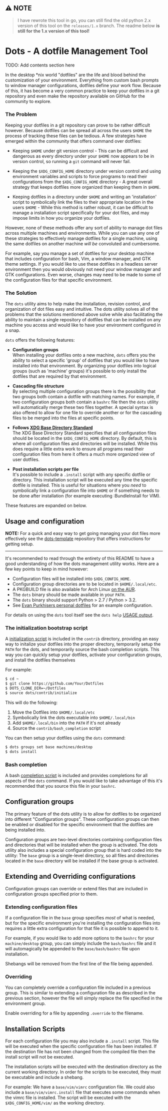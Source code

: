 ## ⚠️ NOTE

> I have rewrote this tool in go, you can still find the old python 2.x version
> of this tool on the `releases/1.x` branch. The readme below **is still for
> the 1.x version of this tool!**

# Dots - A dotfile Management Tool

TODO: Add contents section here

In the desktop \*nix world "dotfiles" are the life and blood behind the
customization of your environment. Everything from custom bash prompts to window
manager configurations, dotfiles define your work flow. Because of this, it has
become a very common practice to keep your dotfiles in a git repository and even
make the repository available on GitHub for the community to explore.

### The Problem

Keeping your dotfiles in a git repository can prove to be rather difficult
however. Because dotfiles can be spread all across the users `$HOME` the
process of tracking these files can be tedious. A few strategies have emerged
within the community that offers command over dotfiles:

- Keeping `$HOME` under git version control - This can be difficult and
  dangerous as every directory under your `$HOME` now appears to be in version
  control, so running a `git` command will never fail.

- Keeping the `$XDG_CONFIG_HOME` directory under version control and using
  environment variables and scripts to force programs to read their
  configurations from the `$XDG_CONFIG_HOME` directory - A great overall
  strategy that keeps dotfiles more organized than keeping them in `$HOME`.

- Keeping dotfiles in a directory under `$HOME` and writing an 'installation'
  script to symbolically link the files to their appropriate location in the
  users `$HOME` - While this method is rather robust, it can be difficult to
  manage a installation script specifically for your dot files, and may impose
  limits in how you organize your dotfiles.

However, none of these methods offer any sort of ability to manage dot files
across multiple machines and environments. While you can use any one of these
strategies to effectively manage dotfiles for a single machine, using the same
dotfiles on another machine _will be_ convoluted and cumbersome.

For example, say you manage a set of dotfiles for your desktop machine that
includes configuration for bash, Vim, a window manager, and GTK theme settings.
If you would like to use these dotfiles in a headless server environment then
you would obviously not need your window manager and GTK configurations. Even
worse, changes may need to be made to some of the configuration files for that
specific environment.

### The Solution

The `dots` utility aims to help make the installation, revision control, and
organization of dot files easy and intuitive. The dots utility solves all of the
problems that the solutions mentioned above solve while also facilitating the
ability to maintain a single repository of dotfiles that can be installed on any
machine you access and would like to have your environment configured in a snap.

`dots` offers the following features:

- **Configuration groups**  
  When installing your dotfiles onto a new machine, `dots` offers you the
  ability to select a specific 'group' of dotfiles that you would like to have
  installed into that environment. By organizing your dotfiles into logical
  groups (such as 'machine' groups) it's possible to only install the dotfiles
  that are required by that environment.

- **Cascading file structure**  
  By selecting multiple configuration groups there is the possibility that two
  groups both contain a dotfile with matching names. For example, if two
  configuration groups both contain a `bashrc` file then the `dots` utility
  will automatically merge these two files together. A special syntax is also
  offered to allow for one file to override another or for the cascading files
  to be merged into the files at specific points.

- **Follows [XDG Base Directory Standard](http://standards.freedesktop.org/basedir-spec/basedir-spec-latest.html)**  
  The XDG Base Directory Standard specifies that all configuration files should
  be located in the `$XDG_CONFIG_HOME` directory. By default, this is where all
  configuration files and directories will be installed. While this does
  require a little extra work to ensure all programs read their configuration
  files from here it offers a much more organized view of user dotfiles.

- **Post installation scripts per file**  
  It's possible to include a `.install` script with any specific dotfile or
  directory. This installation script will be executed any time the specific
  dotfile is installed. This is useful for situations where you _need_ to
  symbolically link a configuration file into `$HOME` or if something needs to
  be done after installation (for example executing :BundleInstall for VIM).

These features are expanded on below.

## Usage and configuration

**NOTE:**
For a quick and easy way to get going managing your dot files more effectively
see the [dots-template](https://github.com/EvanPurkhiser/dots-template)
repository that offers instructions for getting setup.

---

It's recommended to read through the entirety of this README to have a good
understanding of how the dots management utility works. Here are a few key points
to keep in mind however:

- Configuration files will be installed into `$XDG_CONFIG_HOME`.
- Configuration group directories are to be located in `$HOME/.local/etc`.
- A PKGBUILD file is also available for Arch Linux [on the
  AUR](https://aur.archlinux.org/packages/dots-manager/).
- The `dots` binary should be made available in your `PATH`.
- The `dots` binary should support Python > 2.7 / Python > 3.2.
- See [Evan Purkhisers personal
  dotfiles](https://github.com/EvanPurkhiser/dots-personal) for an example
  configuration.

For details on using the `dots` tool itself see the `dots help` [USAGE
output](bin/dots#L83).

### The initialization bootstrap script

A [initialization script](contrib/initialize) is included in the `contrib`
directory, providing an easy way to initalize your dotfiles into the proper
directory, temporarily setup the `PATH` for the dots, and temporarily source the
bash completion scripts. This way you can quickly setup your dotfiles, activate
your configuration groups, and install the dotfiles themselves

For example:

```sh
$ cd ~
$ git clone https://github.com/Your/Dotfiles
$ DOTS_CLONE_DIR=~/Dotfiles
$ source dots/contrib/initialize
```

This will do the following:

1.  Move the Dotfiles into `$HOME/.local/etc`
2.  Symbolically link the dots executable into `$HOME/.local/bin`
3.  Add `$HOME/.local/bin` into the `PATH` if it's not already
4.  Source the `contrib/bash_completion` script

You can then setup your dotfiles using the `dots` command:

```sh
$ dots groups set base machines/desktop
$ dots install
```

### Bash completion

A bash [completion script](contrib/bash_completion) is included and provides
completions for all aspects of the `dots` command. If you would like to take
advantage of this it's recommended that you source this file in your `bashrc`.

## Configuration groups

The primary feature of the dots utility is to allow for dotfiles to be organized
into different "Configuration groups". These configuration groups can then be
enabled or disabled for the specific environment that the dotfiles are being
installed into.

Configuration groups are two-level directories containing configuration files
and directories that will be installed when the group is activated. The dots
utility also includes a special configuration group that is hard coded into the
utility: The `base` group is a single-level directory, so all files and
directories located in the `base` directory will be installed if the base group
is activated.

## Extending and Overriding configurations

Configuration groups can override or extend files that are included in
configuration groups specified prior to them.

### Extending configuration files

If a configuration file in the `base` group specifies _most_ of what is needed,
but for the specific environment you're installing the configuration files into
requires a little extra configuration for that file it is possible to append to
it.

For example, if you would like to add more options to the `bashrc` for your
`machine/desktop` group, you can simply include the `bash/bashrc` file and it
will automagically be appended to the `base/bash/bashrc` file upon installation.

Shebangs will be removed from the first line of the file being appended.

### Overriding

You can completely override a configuration file included in a previous group.
This is similar to extending a configuration file as described in the previous
section, however the file will simply replace the file specified in the
environment group.

Enable overriding for a file by appending `.override` to the filename.

## Installation Scripts

For each configuration file you may also include a `.install` script. This file
will be executed when the specific configuration file has been installed. If the
destination file has not been changed from the compiled file then the install
script will not be executed.

The installation scripts will be executed with the destination directory as the
current working directory. In order for the scripts to be executed, they must
be executable and include a shebang.

For example: We have a `base/vim/vimrc` configuration file. We could also
include a `base/vim/vimrc.install` file that executes some commands when the
vimrc file is installed. The script will be executed with the
`$XDG_CONFIG_HOME/vim/` as the working directory.
